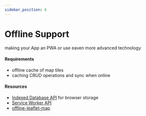 ```yaml
---
sidebar_position: 6
---
```


# Offline Support

making your App an PWA or use eaven more advanced technology

#### Requirements
* offline cache of map tiles
* caching CRUD operations and sync when online

#### Resources

* [Indexed Database API](https://www.w3.org/TR/IndexedDB/) for browser storage
* [Service Worker API](https://developer.mozilla.org/en-US/docs/Web/API/Service_Worker_API)
* [offline-leaflet-map](https://github.com/mWater/offline-leaflet-map)